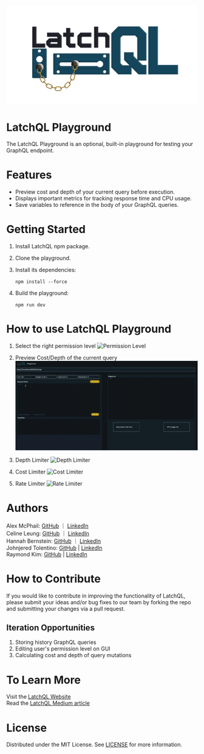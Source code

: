 ![Preview](./client/src/assets/finallogo.png)

# LatchQL Playground

The LatchQL Playground is an optional, built-in playground for testing your GraphQL endpoint.

# Features

- Preview cost and depth of your current query before execution.
- Displays important metrics for tracking response time and CPU usage.
- Save variables to reference in the body of your GraphQL queries.

# Getting Started

1. Install LatchQL npm package.
2. Clone the playground.
3. Install its dependencies:

   ```console
   npm install --force
   ```

4. Build the playground:

   ```console
   npm run dev
   ```

# How to use LatchQL Playground

1. Select the right permission level
   ![Permission Level](./client/src/assets/user-permission-example-2xSpeed.gif)

2. Preview Cost/Depth of the current query
   ![Preview](./client/src/assets/cost-preview-example_AdobeExpress.gif)
3. Depth Limiter
   ![Depth Limiter](./client/src/assets/depth-limitor.gif)

4. Cost Limiter
   ![Cost Limiter](./client/src/assets/cost-limitor-example-2xSpeed.gif)

5. Rate Limiter
   ![Rate Limiter](./client/src/assets/rate-limitor-example-2xSpeed.gif)

# Authors

Alex McPhail: [GitHub](https://github.com/mcphail-alex) ｜ [LinkedIn](https://www.linkedin.com/in/mcphail-alex/)  
Celine Leung: [GitHub](https://github.com/ccelineleung) ｜ [LinkedIn](https://www.linkedin.com/in/celineleung412/)  
Hannah Bernstein: [GitHub](https://github.com/hbernie) ｜ [LinkedIn](https://www.linkedin.com/in/bernstein-hannah/)  
Johnjered Tolentino: [GitHub](https://github.com/Johnjeredivant) | [LinkedIn](https://www.linkedin.com/in/johnjered-tolentino/)  
Raymond Kim: [GitHub](https://github.com/reykeem) | [LinkedIn](https://www.linkedin.com/in/raymondhkim/)

# How to Contribute

If you would like to contribute in improving the functionality of LatchQL, please submit your ideas and/or bug fixes to our team by forking the repo and submitting your changes via a pull request.

## Iteration Opportunities

1. Storing history GraphQL queries
2. Editing user's permission level on GUI
3. Calculating cost and depth of query mutations

# To Learn More

Visit the [LatchQL Website](https://www.latchql.io)  
Read the [LatchQL Medium article](https://medium.com/@mcphail.alex/latchql-c88ce527ec50)

# License

Distributed under the MIT License. See [LICENSE](https://github.com/oslabs-beta/LatchQL/blob/main/LICENSE.md) for more information.
